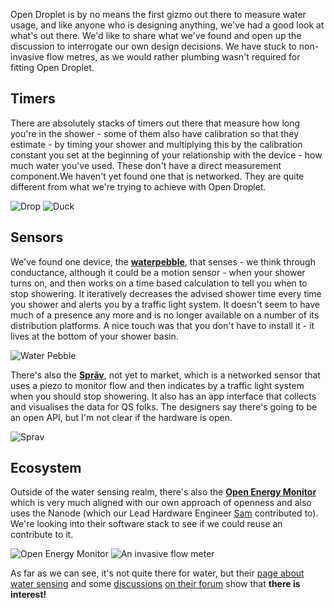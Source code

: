 Open Droplet is by no means the first gizmo out there to measure water usage, and like anyone who is designing anything, we've had a good look at what's out there. We'd like to share what we've found and open up the discussion to interrogate our own design decisions. We have stuck to non-invasive flow metres, as we would rather plumbing wasn't required for fitting Open Droplet.

<!--more-->

## Timers

There are absolutely stacks of timers out there that measure how long you're in the shower - some of them also have calibration so that they estimate - by timing your shower and multiplying this by the calibration constant you set at the beginning of your relationship with the device - how much water you've used. These don't have a direct measurement component.We haven't yet found one that is networked. They are quite different from what we're trying to achieve with Open Droplet.

![Drop](/images/news/timer_drop.png)
![Duck](/images/news/timer_duck.png)


## Sensors

We've found one device, the **[waterpebble](http://www.waterpebble.com/)**, that senses - we think through conductance, although it could be a motion sensor - when your shower turns on, and then works on a time based calculation to tell you when to stop showering. It iteratively decreases the advised shower time every time you shower and alerts you by a traffic light system. It doesn't seem to have much of a presence any more and is no longer available on a number of its distribution platforms. A nice touch was that you don't have to install it - it lives at the bottom of your shower basin.

![Water Pebble](/images/news/Waterpebble.png)

There's also the **[Sprāv](spravwater.com)**, not yet to market, which is a networked sensor that uses a piezo to monitor flow and then indicates by a traffic light system when you should stop showering. It also has an app interface that collects and visualises the data for QS folks. The designers say there's going to be an open API, but I'm not clear if the hardware is open. 

![Sprav](/images/news/Sprav.jpeg)

## Ecosystem

Outside of the water sensing realm, there's also the **[Open Energy Monitor](http://openenergymonitor.org/emon/)** which is very much aligned with our own approach of openness and also uses the Nanode (which our Lead Hardware Engineer [Sam](https://iilab.org/#team) contributed to). We're looking into their software stack to see if we could reuse an contribute to it. 

![Open Energy Monitor](/images/news/OEM_system.png)
![An invasive flow meter](/images/news/OEM_water.JPG)

As far as we can see, it's not quite there for water, but their [page about water sensing](http://openenergymonitor.org/emon/applications/water) and some [discussions](http://openenergymonitor.org/emon/node/3324) [on their forum](http://openenergymonitor.org/emon/node/3467) show that **there is interest!** 


